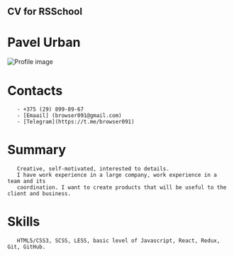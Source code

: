## CV for RSSchool

# Pavel Urban

![Profile image](https://avatars1.githubusercontent.com/u/58266541?s=400&u=7dc24a1750b22313805e1a20f33c4c3d41f8aa08&v=4)

# Contacts

       - +375 (29) 899-89-67
       - [Emaail] (browser091@gmail.com)
       - [Telegram](https://t.me/browser091)
       
# Summary
       Creative, self-motivated, interested to details.
       I have work experience in a large company, work experience in a team and its
       coordination. I want to create products that will be useful to the client and business.
       
# Skills
       HTML5/CSS3, SCSS, LESS, basic level of Javascript, React, Redux, Git, GitHub.
